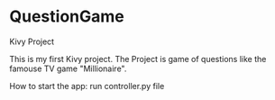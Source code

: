 # QuestionGame
Kivy Project

This is my first Kivy project. The Project is game of questions like the famouse TV game "Millionaire".

How to start the app:
  run controller.py file
